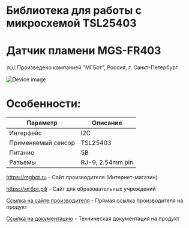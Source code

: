 # Библиотека для работы с микросхемой TSL25403

# Датчик пламени MGS-FR403

🇷🇺 Произведено компанией "МГБот", Россия, г. Санкт-Петербург

![Device image](https://books.mgbot.ru/images/MGS-FR403.PNG)

# Особенности:

| Параметр    | Описание |
| ----------- | -----------|
| Интерфейс   | I2C|
| Применяемый сенсор| TSL25403 |
| Питание     | 5В|
| Разъемы     | RJ-9, 2.54mm pin|

https://mgbot.ru  - Сайт производителя (Интернет-магазин)

https://мгбот.рф  - Сайт для образовательных учреждений

[Ссылка на сайте производителя](https://mgbot.ru/catalog/moduli/modul_datchika_plameni_mgs_fr403_ik_s_razemom_rj_9_tsl25403/) - Прямая ссылка производителя на продукт

[Ссылка на документацию](https://books.mgbot.ru/devices/MGS-FR403.pdf) - Техническая документация на продукт
